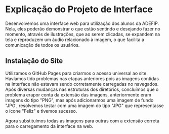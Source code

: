 # Explicação do Projeto de Interface

Desenvolvemos uma interface web para utilização dos alunos da ADEFIP. 
Nela, eles poderão demonstrar o que estão sentindo e desejando fazer no momento, através de ilustrações, que ao serem clicadas, se expandem na tela e 
reproduzem um áudio relacionado à imagem, o que facilita a comunicação de todos os usuários.

## Instalação do Site

Utilizamos o GitHub Pages para criarmos o acesso universal ao site. Havíamos tido problemas nas etapas anteriores pois as imagens contidas na interface não estavam sendo 
corretamente carregadas no navegados. Após diversas mudanças nas estruturas dos diretórios, concluímos que o problema erapor conta da extensão das imagens, anteriormente eram imagens do tipo "PNG", 
mas após adicionarmos uma imagem de fundo "JPG', resolvemos testar com uma imagem do tipo "JPG" que representasse o ícone "Feliz" e tivemos sucesso.

Agora substituímos todas as imagens para outras com a extensão correta para o carregamento da interface na web. 

